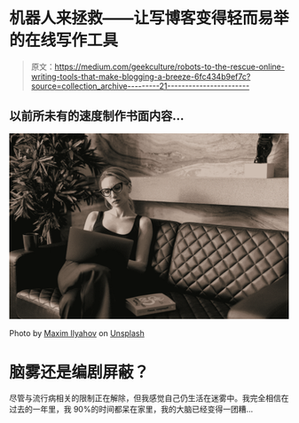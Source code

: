 # 机器人来拯救——让写博客变得轻而易举的在线写作工具

> 原文：<https://medium.com/geekculture/robots-to-the-rescue-online-writing-tools-that-make-blogging-a-breeze-6fc434b9ef7c?source=collection_archive---------21----------------------->

## 以前所未有的速度制作书面内容…

![](img/c0c22ddbd98273fb572042bd2f336ca5.png)

Photo by [Maxim Ilyahov](https://unsplash.com/@glvrdru?utm_source=medium&utm_medium=referral) on [Unsplash](https://unsplash.com?utm_source=medium&utm_medium=referral)

# 脑雾还是编剧屏蔽？

尽管与流行病相关的限制正在解除，但我感觉自己仍生活在迷雾中。我完全相信在过去的一年里，我 90%的时间都呆在家里，我的大脑已经变得一团糟…